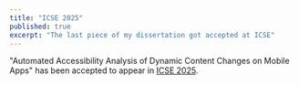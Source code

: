 ```yaml
---
title: "ICSE 2025"
published: true
excerpt: "The last piece of my dissertation got accepted at ICSE"
---
```

"Automated Accessibility Analysis of Dynamic Content Changes on Mobile Apps" has been accepted to appear in [ICSE 2025](https://conf.researchr.org/home/icse-2025).
